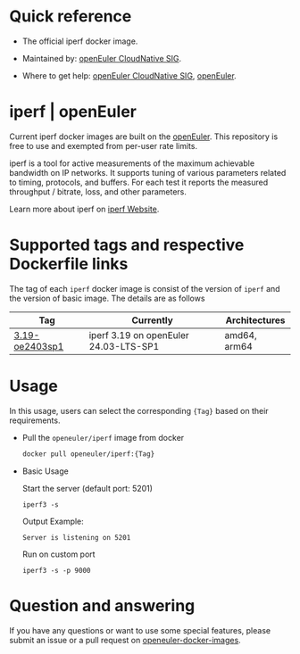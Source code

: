 # Quick reference

- The official iperf docker image.

- Maintained by: [openEuler CloudNative SIG](https://gitee.com/openeuler/cloudnative).

- Where to get help: [openEuler CloudNative SIG](https://gitee.com/openeuler/cloudnative), [openEuler](https://gitee.com/openeuler/community).

# iperf | openEuler
Current iperf docker images are built on the [openEuler](https://repo.openeuler.org/). This repository is free to use and exempted from per-user rate limits.

iperf is a tool for active measurements of the maximum achievable bandwidth on IP networks. It supports tuning of various parameters related to timing, protocols, and buffers. For each test it reports the measured throughput / bitrate, loss, and other parameters.

Learn more about iperf on [iperf Website](https://fasterdata.es.net/performance-testing/network-troubleshooting-tools/iperf/)⁠.

# Supported tags and respective Dockerfile links
The tag of each `iperf` docker image is consist of the version of `iperf` and the version of basic image. The details are as follows

|    Tag   | Currently                                 |   Architectures  |
|----------|-------------------------------------------|------------------|
|[3.19-oe2403sp1](https://gitee.com/openeuler/openeuler-docker-images/blob/master/Others/iperf/3.19/24.03-lts-sp1/Dockerfile)| iperf 3.19 on openEuler 24.03-LTS-SP1 | amd64, arm64 |

# Usage
In this usage, users can select the corresponding `{Tag}` based on their requirements.

- Pull the `openeuler/iperf` image from docker

	```bash
	docker pull openeuler/iperf:{Tag}
	```

- Basic Usage

    Start the server (default port: 5201)
    ```
    iperf3 -s
    ```
  
   Output Example:
   ```
   Server is listening on 5201
   ```
  
   Run on custom port
   ```
   iperf3 -s -p 9000
   ```

# Question and answering
If you have any questions or want to use some special features, please submit an issue or a pull request on [openeuler-docker-images](https://gitee.com/openeuler/openeuler-docker-images).
